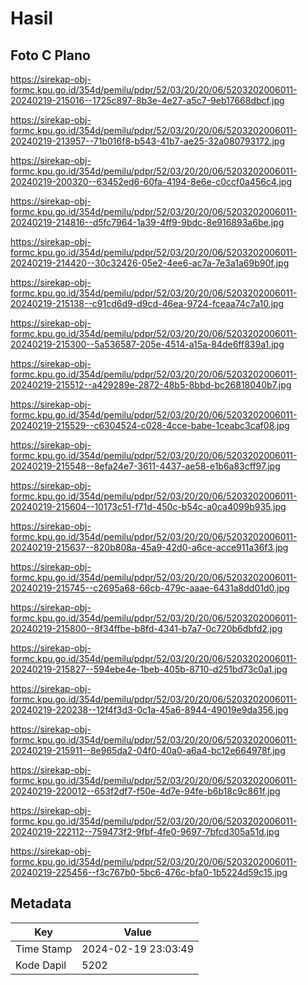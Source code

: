 # Hasil

## Foto C Plano

https://sirekap-obj-formc.kpu.go.id/354d/pemilu/pdpr/52/03/20/20/06/5203202006011-20240219-215016--1725c897-8b3e-4e27-a5c7-9eb17668dbcf.jpg

https://sirekap-obj-formc.kpu.go.id/354d/pemilu/pdpr/52/03/20/20/06/5203202006011-20240219-213957--71b016f8-b543-41b7-ae25-32a080793172.jpg

https://sirekap-obj-formc.kpu.go.id/354d/pemilu/pdpr/52/03/20/20/06/5203202006011-20240219-200320--63452ed6-60fa-4194-8e6e-c0ccf0a456c4.jpg

https://sirekap-obj-formc.kpu.go.id/354d/pemilu/pdpr/52/03/20/20/06/5203202006011-20240219-214816--d5fc7964-1a39-4ff9-9bdc-8e916893a6be.jpg

https://sirekap-obj-formc.kpu.go.id/354d/pemilu/pdpr/52/03/20/20/06/5203202006011-20240219-214420--30c32426-05e2-4ee6-ac7a-7e3a1a69b90f.jpg

https://sirekap-obj-formc.kpu.go.id/354d/pemilu/pdpr/52/03/20/20/06/5203202006011-20240219-215138--c91cd6d9-d9cd-46ea-9724-fceaa74c7a10.jpg

https://sirekap-obj-formc.kpu.go.id/354d/pemilu/pdpr/52/03/20/20/06/5203202006011-20240219-215300--5a536587-205e-4514-a15a-84de6ff839a1.jpg

https://sirekap-obj-formc.kpu.go.id/354d/pemilu/pdpr/52/03/20/20/06/5203202006011-20240219-215512--a429289e-2872-48b5-8bbd-bc26818040b7.jpg

https://sirekap-obj-formc.kpu.go.id/354d/pemilu/pdpr/52/03/20/20/06/5203202006011-20240219-215529--c6304524-c028-4cce-babe-1ceabc3caf08.jpg

https://sirekap-obj-formc.kpu.go.id/354d/pemilu/pdpr/52/03/20/20/06/5203202006011-20240219-215548--8efa24e7-3611-4437-ae58-e1b6a83cff97.jpg

https://sirekap-obj-formc.kpu.go.id/354d/pemilu/pdpr/52/03/20/20/06/5203202006011-20240219-215604--10173c51-f71d-450c-b54c-a0ca4099b935.jpg

https://sirekap-obj-formc.kpu.go.id/354d/pemilu/pdpr/52/03/20/20/06/5203202006011-20240219-215637--820b808a-45a9-42d0-a6ce-acce911a36f3.jpg

https://sirekap-obj-formc.kpu.go.id/354d/pemilu/pdpr/52/03/20/20/06/5203202006011-20240219-215745--c2695a68-66cb-479c-aaae-6431a8dd01d0.jpg

https://sirekap-obj-formc.kpu.go.id/354d/pemilu/pdpr/52/03/20/20/06/5203202006011-20240219-215800--8f34ffbe-b8fd-4341-b7a7-0c720b6dbfd2.jpg

https://sirekap-obj-formc.kpu.go.id/354d/pemilu/pdpr/52/03/20/20/06/5203202006011-20240219-215827--594ebe4e-1beb-405b-8710-d251bd73c0a1.jpg

https://sirekap-obj-formc.kpu.go.id/354d/pemilu/pdpr/52/03/20/20/06/5203202006011-20240219-220238--12f4f3d3-0c1a-45a6-8944-49019e9da356.jpg

https://sirekap-obj-formc.kpu.go.id/354d/pemilu/pdpr/52/03/20/20/06/5203202006011-20240219-215911--8e965da2-04f0-40a0-a6a4-bc12e664978f.jpg

https://sirekap-obj-formc.kpu.go.id/354d/pemilu/pdpr/52/03/20/20/06/5203202006011-20240219-220012--653f2df7-f50e-4d7e-94fe-b6b18c9c861f.jpg

https://sirekap-obj-formc.kpu.go.id/354d/pemilu/pdpr/52/03/20/20/06/5203202006011-20240219-222112--759473f2-9fbf-4fe0-9697-7bfcd305a51d.jpg

https://sirekap-obj-formc.kpu.go.id/354d/pemilu/pdpr/52/03/20/20/06/5203202006011-20240219-225456--f3c767b0-5bc6-476c-bfa0-1b5224d59c15.jpg


## Metadata

| Key        | Value               |
| ---------- | ------------------- |
| Time Stamp | 2024-02-19 23:03:49 |
| Kode Dapil | 5202                |



